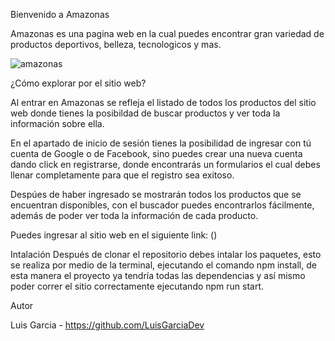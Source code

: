 Bienvenido a Amazonas

Amazonas es una pagina web en la cual puedes encontrar gran variedad de productos deportivos, belleza, tecnologicos y mas.

![amazonas](https://user-images.githubusercontent.com/90715622/158099224-ec8b27fc-c411-440b-b811-da5b6660307a.PNG)

¿Cómo explorar por el sitio web?

Al entrar en Amazonas se refleja el listado de todos los productos del sitio web donde tienes la posibildad de buscar productos y ver toda la información sobre ella.

En el apartado de inicio de sesión tienes la posibilidad de ingresar con tú cuenta de Google o de Facebook, sino puedes crear una nueva cuenta dando click en registrarse, donde encontrarás un formularios el cual debes llenar completamente para que el registro sea exitoso.

Despúes de haber ingresado se mostrarán todos los productos que se encuentran disponibles, con el buscador puedes encontrarlos fácilmente, además de poder ver toda la información de cada producto.


Puedes ingresar al sitio web en el siguiente link: ()

Intalación
Después de clonar el repositorio debes intalar los paquetes, esto se realiza por medio de la terminal, ejecutando el comando npm install, de esta manera el proyecto ya tendría todas las dependencias y así mismo poder correr el sitio correctamente ejecutando npm run start.


 Autor

Luis Garcia - https://github.com/LuisGarciaDev
